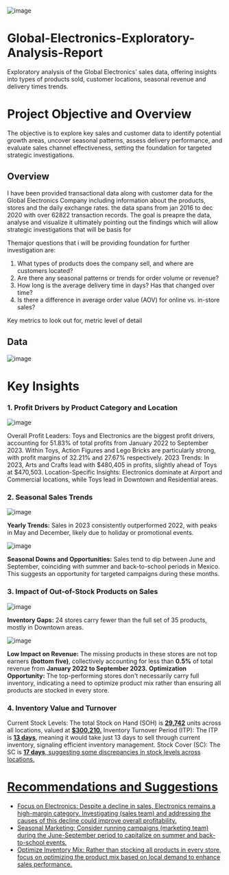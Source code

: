 ![image](https://github.com/user-attachments/assets/0760886c-0cee-4324-a9e2-a1764ded4fe1)

# Global-Electronics-Exploratory-Analysis-Report

Exploratory analysis of the Global Electronics' sales data, offering insights into types of products sold, customer locations, seasonal revenue and delivery times trends. 

# Project Objective and Overview
The objective is to explore key sales and customer data to identify potential growth areas, uncover seasonal patterns, assess delivery performance, and evaluate sales channel effectiveness, setting the foundation for targeted strategic investigations.

## Overview
I have been provided transactional data along with customer data for the Global Electronics Company including information about the products, stores and the daily exchange rates.
the data spans from jan 2016 to dec 2020 with over 62822 transaction records.
The goal is preapre the data, analyse and visualize it ultimately pointing out the findings which will allow strategic investigations that will be basis for

Themajor questions that i will be providing foundation for further investigation are:
1. What types of products does the company sell, and where are customers located?
2. Are there any seasonal patterns or trends for order volume or revenue?
3. How long is the average delivery time in days? Has that changed over time?
4. Is there a difference in average order value (AOV) for online vs. in-store sales?

Key metrics to look out for,
metric                                  level of detail



## Data 
![image](https://github.com/user-attachments/assets/af30e3c9-424f-4348-a7b8-35963d362829)

# Key Insights
### 1. Profit Drivers by Product Category and Location
![image](https://github.com/user-attachments/assets/83915d9a-ae30-43c8-b00e-46ad2e1be763)

Overall Profit Leaders: Toys and Electronics are the biggest profit drivers, accounting for 51.83% of total profits from January 2022 to September 2023. Within Toys, Action Figures and Lego Bricks are particularly strong, with profit margins of 32.21% and 27.67% respectively.
2023 Trends: In 2023, Arts and Crafts lead with $480,405 in profits, slightly ahead of Toys at $470,503.
Location-Specific Insights: Electronics dominate at Airport and Commercial locations, while Toys lead in Downtown and Residential areas.

### 2. Seasonal Sales Trends
![image](https://github.com/user-attachments/assets/88aaed0d-a2a1-4d85-a6b6-3ea8f413ec93)

**Yearly Trends:** Sales in 2023 consistently outperformed 2022, with peaks in May and December, likely due to holiday or promotional events.

![image](https://github.com/user-attachments/assets/4b2c7578-1fed-4353-ae49-81ce1a2ed509)

**Seasonal Downs and Opportunities:** Sales tend to dip between June and September, coinciding with summer and back-to-school periods in Mexico. This suggests an opportunity for targeted campaigns during these months.

### 3. Impact of Out-of-Stock Products on Sales
![image](https://github.com/user-attachments/assets/6b1edf5c-607f-497b-8d2f-2d5549cf3196)

**Inventory Gaps:** 24 stores carry fewer than the full set of 35 products, mostly in Downtown areas.

![image](https://github.com/user-attachments/assets/46c20c60-687d-495c-8a22-9702dcfedcd7)

**Low Impact on Revenue:** The missing products in these stores are not top earners **(bottom five)**, collectively accounting for less than **0.5%** of total revenue from **January 2022 to September 2023.**
**Optimization Opportunity:** The top-performing stores don't necessarily carry full inventory, indicating a need to optimize product mix rather than ensuring all products are stocked in every store.

### 4. Inventory Value and Turnover
Current Stock Levels: The total Stock on Hand (SOH) is <u>**29,742**</u> units across all locations, valued at <u>**$300,210.**</u>
Inventory Turnover Period (ITP): The ITP is <u>**13 days**</u>, meaning it would take just 13 days to sell through current inventory, signaling efficient inventory management.
Stock Cover (SC): The SC is <u>**17 days**<u/>, suggesting some discrepancies in stock levels across locations.

# Recommendations and Suggestions
- Focus on Electronics: Despite a decline in sales, Electronics remains a high-margin category. Investigating (sales team) and addressing the causes of this decline could improve overall profitability.
- Seasonal Marketing: Consider running campaigns (marketing team) during the June-September period to capitalize on summer and back-to-school events.
- Optimize Inventory Mix: Rather than stocking all products in every store, focus on optimizing the product mix based on local demand to enhance sales performance.





